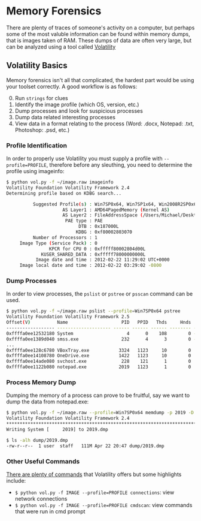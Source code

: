 # Memory Forensics

There are plenty of traces of someone's activity on a computer, but perhaps some of the most valuble information can be found within memory dumps, that is images taken of RAM. These dumps of data are often very large, but can be analyzed using a tool called [Volatility](http://www.volatilityfoundation.org/)

## Volatility Basics

Memory forensics isn't all that complicated, the hardest part would be using your toolset correctly. A good workflow is as follows:

0. Run `strings` for clues
1. Identify the image profile (which OS, version, etc.)
2. Dump processes and look for suspicious processes
3. Dump data related interesting processes
4. View data in a format relating to the process (Word: .docx, Notepad: .txt, Photoshop: .psd, etc.)

### Profile Identification

In order to properly use Volatility you must supply a profile with `--profile=PROFILE`, therefore before any sleuthing, you need to determine the profile using imageinfo:

```bash
$ python vol.py -f ~/image.raw imageinfo
Volatility Foundation Volatility Framework 2.4
Determining profile based on KDBG search...

          Suggested Profile(s) : Win7SP0x64, Win7SP1x64, Win2008R2SP0x64, Win2008R2SP1x64
                     AS Layer1 : AMD64PagedMemory (Kernel AS)
                     AS Layer2 : FileAddressSpace (/Users/Michael/Desktop/win7_trial_64bit.raw)
                      PAE type : PAE
                           DTB : 0x187000L
                          KDBG : 0xf80002803070
          Number of Processors : 1
     Image Type (Service Pack) : 0
                KPCR for CPU 0 : 0xfffff80002804d00L
             KUSER_SHARED_DATA : 0xfffff78000000000L
           Image date and time : 2012-02-22 11:29:02 UTC+0000
     Image local date and time : 2012-02-22 03:29:02 -0800
```

### Dump Processes

In order to view processes, the `pslist` or `pstree` or `psscan` command can be used.

```bash
$ python vol.py -f ~/image.raw pslist --profile=Win7SP0x64 pstree
Volatility Foundation Volatility Framework 2.5
Offset(V)          Name                    PID   PPID   Thds     Hnds   Sess  Wow64 Start                          Exit
------------------ -------------------- ------ ------ ------ -------- ------ ------ ------------------------------ ------------------------------
0xffffa0ee12532180 System                    4      0    108        0 ------      0 2018-04-22 20:02:33 UTC+0000
0xffffa0ee1389d040 smss.exe                232      4      3        0 ------      0 2018-04-22 20:02:33 UTC+0000
...
0xffffa0ee128c6780 VBoxTray.exe           3324   1123     10        0      1      0 2018-04-22 20:02:55 UTC+0000
0xffffa0ee14108780 OneDrive.exe           1422   1123     10        0      1      1 2018-04-22 20:02:55 UTC+0000
0xffffa0ee14ade080 svchost.exe             228    121      1        0      1      0 2018-04-22 20:14:43 UTC+0000
0xffffa0ee1122b080 notepad.exe            2019   1123      1        0      1      0 2018-04-22 20:14:49 UTC+0000
```

### Process Memory Dump

Dumping the memory of a process can prove to be fruitful, say we want to dump the data from notepad.exe:

```bash
$ python vol.py -f ~/image.raw --profile=Win7SP0x64 memdump -p 2019 -D dump/
Volatility Foundation Volatility Framework 2.4
************************************************************************
Writing System [     2019] to 2019.dmp

$ ls -alh dump/2019.dmp
-rw-r--r--  1 user  staff   111M Apr 22 20:47 dump/2019.dmp
```

### Other Useful Commands

[There are plenty of commands](https://github.com/volatilityfoundation/volatility/wiki/Command-Reference) that Volatility offers but some highlights include:

- `$ python vol.py -f IMAGE --profile=PROFILE connections`: view network connections
- `$ python vol.py -f IMAGE --profile=PROFILE cmdscan`: view commands that were run in cmd prompt
